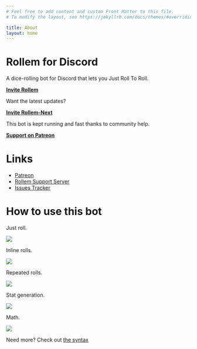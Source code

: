 ```yaml
---
# Feel free to add content and custom Front Matter to this file.
# To modify the layout, see https://jekyllrb.com/docs/themes/#overriding-theme-defaults

title: About
layout: home
---
```

# Rollem for Discord
A dice-rolling bot for Discord that lets you Just Roll To Roll.

[**Invite Rollem**](/invite/ "color:primary")

Want the latest updates?

[**Invite Rollem-Next**](/invite/next/ "color:primary")

This bot is kept running and fast thanks to community help.

[**Support on Patreon**](https://patreon.com/david_does "color:secondary")

# Links

* [Patreon](https://patreon.com/david_does)
* [Rollem Support Server](https://discord.gg/VhYX9u7)
* [Issues Tracker](https://github.com/lemtzas/rollem-discord/issues)

# How to use this bot

Just roll.

![](/assets/just-roll.png)

Inline rolls.

![](/assets/inline-rolls.png)

Repeated rolls.

![](/assets/repeated-rolls.png)

Stat generation.

![](/assets/stat-generation.png)

Math.

![](/assets/math.png)

Need more? Check out [the syntax](./syntax)
